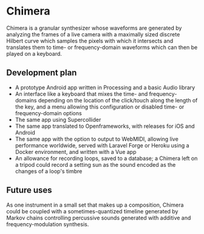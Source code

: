 # Chimera

Chimera is a granular synthesizer whose waveforms are generated by analyzing the frames of a live camera with a maximally sized discrete Hilbert curve which samples the pixels with which it intersects and translates them to time- or frequency-domain waveforms which can then be played on a keyboard.

## Development plan

- A prototype Android app written in Processing and a basic Audio library
- An interface like a keyboard that mixes the time- and frequency-domains depending on the location of the click/touch along the length of the key, and a menu allowing this configuration or disabled time- or frequency-domain options
- The same app using Supercollider
- The same app translated to Openframeworks, with releases for iOS and Android
- The same app with the option to output to WebMIDI, allowing live performance worldwide, served with Laravel Forge or Heroku using a Docker environment, and written with a Vue app
- An allowance for recording loops, saved to a database; a Chimera left on a tripod could record a setting sun as the sound encoded as the changes of a loop's timbre

## Future uses

As one instrument in a small set that makes up a composition, Chimera could be coupled with a sometimes-quantized timeline generated by Markov chains controlling percussive sounds generated with additive and frequency-modulation synthesis.
